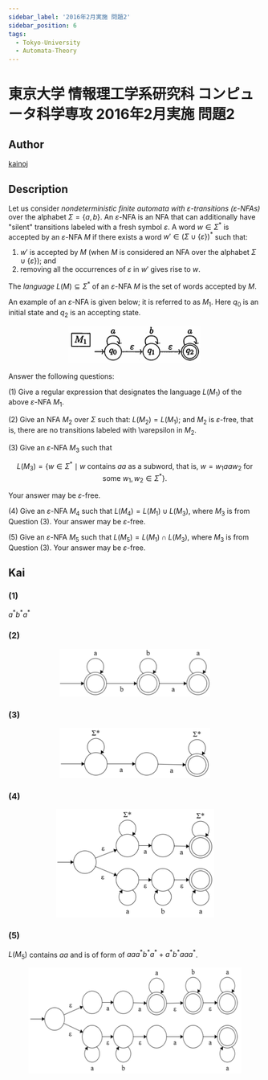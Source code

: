 ```yaml
---
sidebar_label: '2016年2月実施 問題2'
sidebar_position: 6
tags:
  - Tokyo-University
  - Automata-Theory
---
```

# 東京大学 情報理工学系研究科 コンピュータ科学専攻 2016年2月実施 問題2

## **Author**
[kainoj](https://github.com/kainoj/utokyo-cs)

## **Description**
Let us consider *nondeterministic finite automata with $\varepsilon$-transitions ($\varepsilon$-NFAs)* over the alphabet $\Sigma = \{a, b\}$.
An $\varepsilon$-NFA is an NFA that can additionally have "silent" transitions labeled with a fresh symbol $\varepsilon$.
A word $w \in \Sigma^*$ is accepted by an $\varepsilon$-NFA $M$ if there exists a word $w' \in (\Sigma \cup \{\varepsilon\})^*$ such that:

1) $w'$ is accepted by $M$ (when $M$ is considered an NFA over the alphabet $\Sigma \cup \{\varepsilon\}$); and 
2) removing all the occurrences of $\varepsilon$ in $w'$ gives rise to $w$. 

The *language* $L(M) \subseteq \Sigma^*$ of an $\varepsilon$-NFA $M$ is the set of words accepted by $M$.

An example of an $\varepsilon$-NFA is given below; it is referred to as $M_1$. Here $q_0$ is an initial state and $q_2$ is an accepting state.

<figure style="text-align:center;">
  <img src="https://raw.githubusercontent.com/Myyura/the_kai_project_assets/main/kakomonn/tokyo_university/IST/cs_201602_2_p1.png" width="265" height="75" alt=""/>
</figure>

Answer the following questions:

(1) Give a regular expression that designates the language $L(M_1)$ of the above $\varepsilon$-NFA $M_1$.

(2) Give an NFA $M_2$ over $\Sigma$ such that: $L(M_2) = L(M_1)$; and $M_2$ is $\varepsilon$-free, that is, there are no transitions labeled with \varepsilon in $M_2$.

(3) Give an $\varepsilon$-NFA $M_3$ such that

$$
L(M_3) = \{ w \in \Sigma^* \mid w \text{ contains } aa \text{ as a subword, that is, } w = w_1 aa w_2 \text{ for some } w_1, w_2 \in \Sigma^* \}.
$$

Your answer may be $\varepsilon$-free.

(4) Give an $\varepsilon$-NFA $M_4$ such that $L(M_4) = L(M_1) \cup L(M_3)$, where $M_3$ is from Question (3). Your answer may be $\varepsilon$-free.

(5) Give an $\varepsilon$-NFA $M_5$ such that $L(M_5) = L(M_1) \cap L(M_3)$, where $M_3$ is from Question (3). Your answer may be $\varepsilon$-free.


## **Kai**
### (1)
$a^*b^*a^*$

### (2)

<figure style="text-align:center;">
  <img src="https://raw.githubusercontent.com/Myyura/the_kai_project_assets/main/kakomonn/tokyo_university/IST/cs_201602_2_p2.png" width="300" height="95" alt=""/>
</figure>

### (3)

<figure style="text-align:center;">
  <img src="https://raw.githubusercontent.com/Myyura/the_kai_project_assets/main/kakomonn/tokyo_university/IST/cs_201602_2_p3.png" width="300" height="100" alt=""/>
</figure>

### (4)

<figure style="text-align:center;">
  <img src="https://raw.githubusercontent.com/Myyura/the_kai_project_assets/main/kakomonn/tokyo_university/IST/cs_201602_2_p4.png" width="315" height="215" alt=""/>
</figure>

### (5)

$L(M_5)$ contains $aa$ and is of form of $aaa^*b^*a^* + a^*b^*aaa^*$.

<figure style="text-align:center;">
  <img src="https://raw.githubusercontent.com/Myyura/the_kai_project_assets/main/kakomonn/tokyo_university/IST/cs_201602_2_p5.png" width="480" height="210" alt=""/>
</figure>